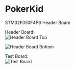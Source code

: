 # PokerKid
STM32F030F4P6 Header Board

Header Board:  
![Header Board Top](https://live.staticflickr.com/65535/49983757106_c422c9c5d5_o.jpg "Header Board Top")

![Header Board Bottom](https://live.staticflickr.com/65535/49983238223_2a74ff5686_o.jpg "Header Board Bottom")

Test Board:  
![Test Board](https://live.staticflickr.com/65535/49983238258_b454b9a39b_o.jpg "Test Board")
